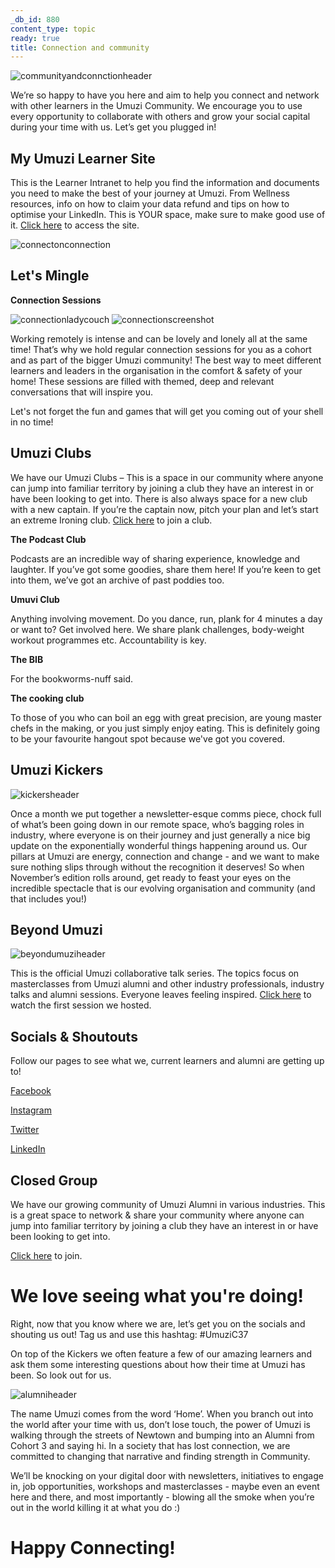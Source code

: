 ```yaml
---
_db_id: 880
content_type: topic
ready: true
title: Connection and community
---
```


![communityandconnctionheader](Community_Connection.png)

We’re so happy to have you here and aim to help you connect and network with other learners in the Umuzi Community. We encourage you to use every opportunity to collaborate with others and grow your social capital during your time with us.
Let’s get you plugged in!

## **My Umuzi Learner Site**

This is the Learner Intranet to help you find the information and documents you need to make the best of your journey at Umuzi. From Wellness resources, info on how to claim your data refund and tips on how to optimise your LinkedIn. This is YOUR space, make sure to make good use of it. [Click here](https://sites.google.com/umuzi.org/umuzi-recruits-home/whats-news?authuser=1) to access the site.

![connectonconnection](Connection_connection.png)

## **Let's Mingle**

**Connection Sessions**

![connectionladycouch](Connection_ladycouch.png) ![connectionscreenshot](Connection_Screenshot.png)

Working remotely is intense and can be lovely and lonely all at the same time! That’s why we hold regular connection sessions for you as a cohort and as part of the bigger Umuzi community!
The best way to meet different learners and leaders in the organisation in the comfort & safety of your home! These sessions are filled with themed, deep and relevant conversations that will inspire you. 

Let's not forget the fun and games that will get you coming out of your shell in no time!

## **Umuzi Clubs**

We have our Umuzi Clubs – This is a space in our community where anyone can jump into familiar territory by joining a club they have an interest in or have been looking to get into. There is also always space for a new club with a new captain. If you’re the captain now, pitch your plan and let’s start an extreme Ironing club. [Click here](https://docs.google.com/document/d/1enVkEgaxvWwhODBHEYWHFMrjJ3zL6L_VCEBE6gwit8A/edit) to join a club.

**The Podcast Club**

Podcasts are an incredible way of sharing experience, knowledge and laughter. If you’ve got some goodies, share them here! If you’re keen to get into them, we’ve got an archive of past poddies too. 


**Umuvi Club**

Anything involving movement. Do you dance, run, plank for 4 minutes a day or want to? Get involved here. We share plank challenges, body-weight workout programmes etc. Accountability is key.


**The BIB**

For the bookworms-nuff said.


**The cooking club**

To those of you who can boil an egg with great precision, are young master chefs in the making, or you just simply enjoy eating. This is definitely going to be your favourite hangout spot because we've got you covered.

## **Umuzi Kickers**

![kickersheader](Kickers_header.png)

Once a month we put together a newsletter-esque comms piece, chock full of what’s been going down in our remote space, who’s bagging roles in industry, where everyone is on their journey and just generally a nice big update on the exponentially wonderful things happening around us. Our pillars at Umuzi are energy, connection and change - and we want to make sure nothing slips through without the recognition it deserves! So when November’s edition rolls around, get ready to feast your eyes on the incredible spectacle that is our evolving organisation and community (and that includes you!)

## **Beyond Umuzi**

![beyondumuziheader](Beyond_Umuzi_header.png)

This is the official Umuzi collaborative talk series. The topics focus on masterclasses from Umuzi alumni and other industry professionals, industry talks and alumni sessions. Everyone leaves feeling inspired.
[Click here](https://www.youtube.com/watch?v=jS-UcDK-bBA&list=PLybRNzuiivp8hFddaNO1iz3oeuo2uPU8_) to watch the first session we hosted.

## **Socials & Shoutouts**

Follow our pages to see what we, current learners and alumni are getting up to!

[Facebook](https://www.facebook.com/UmuziOrg?_rdc=1&_rdr)

[Instagram](https://www.instagram.com/umuziorg/)

[Twitter](https://twitter.com/UmuziOrg?ref_src=twsrc%5Egoogle%7Ctwcamp%5Eserp%7Ctwgr%5Eauthor)

[LinkedIn](https://www.linkedin.com/company/umuzi-photo-club/mycompany/?viewAsMember=true)

## **Closed Group**

We have our growing community of Umuzi Alumni in various industries. This is a great space to network & share your  community where anyone can jump into familiar territory by joining a club they have an interest in or have been looking to get into.

[Click here](https://docs.google.com/document/d/1HH1zDwUrZCtvOW9SJ2EPCxsQWp6SkptcHj_Qjt0z3gU/edit) to join.

# **We love seeing what you're doing!**

Right, now that you know where we are, let’s get you on the socials and shouting us out! Tag us and use this hashtag:
#UmuziC37

On top of the Kickers we often feature a few of our amazing learners and ask them some interesting questions about how their time at Umuzi has been. So look out for us.

![alumniheader](Alumni_header.png)

The name Umuzi comes from the word ‘Home’. When you branch out into the world after your time with us, don’t lose touch, the power of Umuzi is walking through the streets of Newtown and bumping into an Alumni from Cohort 3 and saying hi. In a society that has lost connection, we are committed to changing that narrative and finding strength in Community.

We’ll be knocking on your digital door with newsletters, initiatives to engage in, job opportunities, workshops and masterclasses - maybe even an event here and there, and most importantly - blowing all the smoke when you’re out in the world killing it at what you do :) 

# **Happy Connecting!**